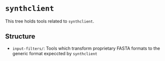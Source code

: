 # `synthclient`

This tree holds tools related to `synthclient`.

## Structure

- `input-filters/`: Tools which transform proprietary FASTA formats to the generic format expeccted by `synthclient`
